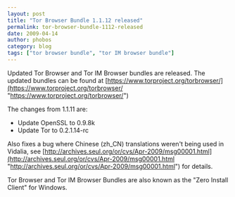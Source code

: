 ```yaml
---
layout: post
title: "Tor Browser Bundle 1.1.12 released"
permalink: tor-browser-bundle-1112-released
date: 2009-04-14
author: phobos
category: blog
tags: ["tor browser bundle", "tor IM browser bundle"]
---
```


Updated Tor Browser and Tor IM Browser bundles are released. The updated bundles can be found at [https://www.torproject.org/torbrowser/](https://www.torproject.org/torbrowser/ "https://www.torproject.org/torbrowser/")

The changes from 1.1.11 are:

- Update OpenSSL to 0.9.8k
- Update Tor to 0.2.1.14-rc

Also fixes a bug where Chinese (zh\_CN) translations weren't being used in Vidalia, see [http://archives.seul.org/or/cvs/Apr-2009/msg00001.html](http://archives.seul.org/or/cvs/Apr-2009/msg00001.html "http://archives.seul.org/or/cvs/Apr-2009/msg00001.html") for details.

Tor Browser and Tor IM Browser Bundles are also known as the "Zero Install Client" for Windows.

